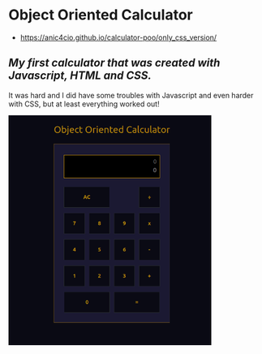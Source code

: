 # Object Oriented Calculator
* https://anic4cio.github.io/calculator-poo/only_css_version/
## _**My first calculator that was created with Javascript, HTML and CSS.**_

It was hard and I did have some troubles with Javascript and even harder with CSS, but at least everything worked out!

<img src="only_css_version/oopcalculators-creenshot.png" alt="calculator-screenshot" width="400">
